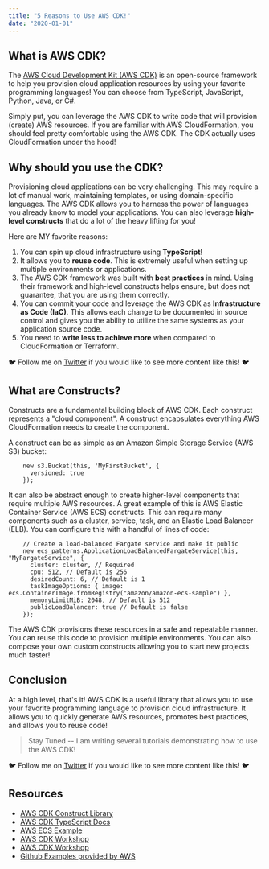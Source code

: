 ```yaml
---
title: "5 Reasons to Use AWS CDK!"
date: "2020-01-01"
---
```


## What is AWS CDK?
The [AWS Cloud Development Kit (AWS CDK)](https://aws.amazon.com/cdk/) is an open-source framework to help you provision cloud application resources by using your favorite programming languages! You can choose from TypeScript, JavaScript, Python, Java, or C#. 

Simply put, you can leverage the AWS CDK to write code that will provision (create) AWS resources. If you are familiar with AWS CloudFormation, you should feel pretty comfortable using the AWS CDK. The CDK actually uses CloudFormation under the hood!

## Why should you use the CDK?
Provisioning cloud applications can be very challenging. This may require a lot of manual work, maintaining templates, or using domain-specific languages. The AWS CDK allows you to harness the power of languages you already know to model your applications. You can also leverage **high-level constructs** that do a lot of the heavy lifting for you!

Here are MY favorite reasons:
1. You can spin up cloud infrastructure using **TypeScript**!
2. It allows you to **reuse code**. This is extremely useful when setting up multiple environments or applications.
3. The AWS CDK framework was built with **best practices** in mind. Using their framework and high-level constructs helps ensure, but does not guarantee, that you are using them correctly.
4. You can commit your code and leverage the AWS CDK as **Infrastructure as Code (IaC)**. This allows each change to be documented in source control and gives you the ability to utilize the same systems as your application source code. 
5. You need to **write less to achieve more** when compared to CloudFormation or Terraform. 

🐦 Follow me on [Twitter](https://twitter.com/ninan_phillip) if you would like to see more content like this! 🐦
## What are Constructs?
Constructs are a fundamental building block of AWS CDK. Each construct represents a "cloud component". A construct encapsulates everything AWS CloudFormation needs to create the component. 

A construct can be as simple as an Amazon Simple Storage Service (AWS S3) bucket:
```
    new s3.Bucket(this, 'MyFirstBucket', {
      versioned: true
    });
```

It can also be abstract enough to create higher-level components that require multiple AWS resources. A great example of this is AWS Elastic Container Service (AWS ECS) constructs. This can require many components such as a cluster, service, task, and an Elastic Load Balancer (ELB). You can configure this with a handful of lines of code:

```
    // Create a load-balanced Fargate service and make it public
    new ecs_patterns.ApplicationLoadBalancedFargateService(this, "MyFargateService", {
      cluster: cluster, // Required
      cpu: 512, // Default is 256
      desiredCount: 6, // Default is 1
      taskImageOptions: { image: ecs.ContainerImage.fromRegistry("amazon/amazon-ecs-sample") },
      memoryLimitMiB: 2048, // Default is 512
      publicLoadBalancer: true // Default is false
    });
```

The AWS CDK provisions these resources in a safe and repeatable manner. You can reuse this code to provision multiple environments. You can also compose your own custom constructs allowing you to start new projects much faster!

## Conclusion
At a high level, that's it! AWS CDK is a useful library that allows you to use your favorite programming language to provision cloud infrastructure. It allows you to quickly generate AWS resources, promotes best practices, and allows you to reuse code! 

> Stay Tuned -- I am writing several tutorials demonstrating how to use the AWS CDK!

🐦 Follow me on [Twitter](https://twitter.com/ninan_phillip) if you would like to see more content like this! 🐦
## Resources
- [AWS CDK Construct Library](https://docs.aws.amazon.com/cdk/api/latest/docs/aws-construct-library.html)
- [AWS CDK TypeScript Docs](thttps://docs.aws.amazon.com/cdk/latest/guide/work-with-cdk-typescript.html)
- [AWS ECS Example](https://docs.aws.amazon.com/cdk/latest/guide/ecs_example.html)
- [AWS CDK Workshop](https://cdkworkshop.com/)
- [AWS CDK Workshop](https://cdkworkshop.com/20-typescript.html)
- [Github Examples provided by AWS](https://github.com/aws-samples/aws-cdk-examples/blob/master/typescript/ecs/fargate-service-with-local-image/index.ts)
